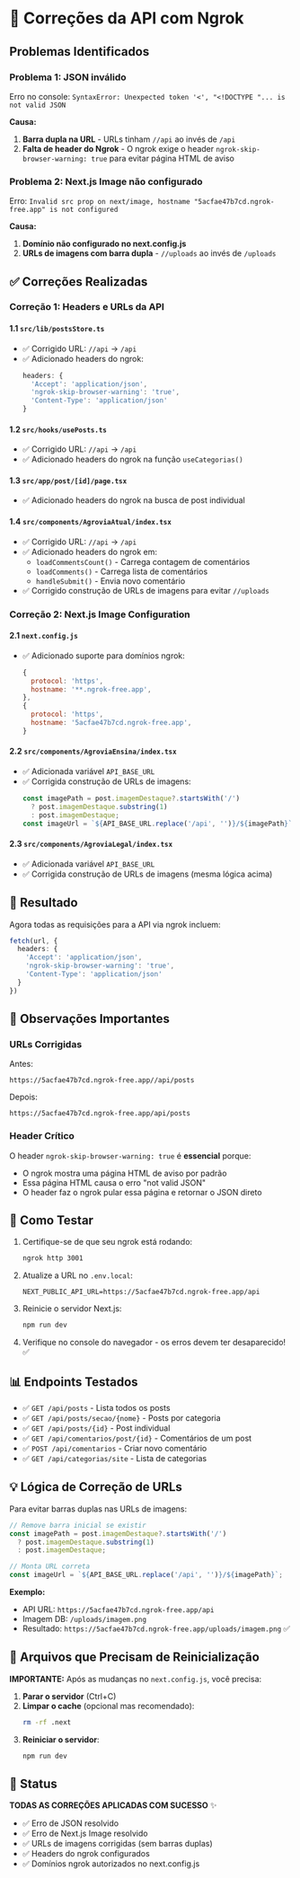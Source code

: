 # 🔧 Correções da API com Ngrok

## Problemas Identificados

### Problema 1: JSON inválido
Erro no console: `SyntaxError: Unexpected token '<', "<!DOCTYPE "... is not valid JSON`

**Causa:**
1. **Barra dupla na URL** - URLs tinham `//api` ao invés de `/api`
2. **Falta de header do Ngrok** - O ngrok exige o header `ngrok-skip-browser-warning: true` para evitar página HTML de aviso

### Problema 2: Next.js Image não configurado
Erro: `Invalid src prop on next/image, hostname "5acfae47b7cd.ngrok-free.app" is not configured`

**Causa:**
1. **Domínio não configurado no next.config.js**
2. **URLs de imagens com barra dupla** - `//uploads` ao invés de `/uploads`

## ✅ Correções Realizadas

### Correção 1: Headers e URLs da API

#### 1.1 `src/lib/postsStore.ts`
- ✅ Corrigido URL: `//api` → `/api`
- ✅ Adicionado headers do ngrok:
  ```typescript
  headers: {
    'Accept': 'application/json',
    'ngrok-skip-browser-warning': 'true',
    'Content-Type': 'application/json'
  }
  ```

#### 1.2 `src/hooks/usePosts.ts`
- ✅ Corrigido URL: `//api` → `/api`
- ✅ Adicionado headers do ngrok na função `useCategorias()`

#### 1.3 `src/app/post/[id]/page.tsx`
- ✅ Adicionado headers do ngrok na busca de post individual

#### 1.4 `src/components/AgroviaAtual/index.tsx`
- ✅ Corrigido URL: `//api` → `/api`
- ✅ Adicionado headers do ngrok em:
  - `loadCommentsCount()` - Carrega contagem de comentários
  - `loadComments()` - Carrega lista de comentários
  - `handleSubmit()` - Envia novo comentário
- ✅ Corrigido construção de URLs de imagens para evitar `//uploads`

### Correção 2: Next.js Image Configuration

#### 2.1 `next.config.js`
- ✅ Adicionado suporte para domínios ngrok:
  ```javascript
  {
    protocol: 'https',
    hostname: '**.ngrok-free.app',
  },
  {
    protocol: 'https',
    hostname: '5acfae47b7cd.ngrok-free.app',
  }
  ```

#### 2.2 `src/components/AgroviaEnsina/index.tsx`
- ✅ Adicionada variável `API_BASE_URL`
- ✅ Corrigida construção de URLs de imagens:
  ```typescript
  const imagePath = post.imagemDestaque?.startsWith('/') 
    ? post.imagemDestaque.substring(1) 
    : post.imagemDestaque;
  const imageUrl = `${API_BASE_URL.replace('/api', '')}/${imagePath}`;
  ```

#### 2.3 `src/components/AgroviaLegal/index.tsx`
- ✅ Adicionada variável `API_BASE_URL`
- ✅ Corrigida construção de URLs de imagens (mesma lógica acima)

## 🎯 Resultado

Agora todas as requisições para a API via ngrok incluem:

```typescript
fetch(url, {
  headers: {
    'Accept': 'application/json',
    'ngrok-skip-browser-warning': 'true',
    'Content-Type': 'application/json'
  }
})
```

## 📝 Observações Importantes

### URLs Corrigidas
Antes:
```
https://5acfae47b7cd.ngrok-free.app//api/posts
```

Depois:
```
https://5acfae47b7cd.ngrok-free.app/api/posts
```

### Header Crítico
O header `ngrok-skip-browser-warning: true` é **essencial** porque:
- O ngrok mostra uma página HTML de aviso por padrão
- Essa página HTML causa o erro "not valid JSON"
- O header faz o ngrok pular essa página e retornar o JSON direto

## 🔄 Como Testar

1. Certifique-se de que seu ngrok está rodando:
   ```bash
   ngrok http 3001
   ```

2. Atualize a URL no `.env.local`:
   ```env
   NEXT_PUBLIC_API_URL=https://5acfae47b7cd.ngrok-free.app/api
   ```

3. Reinicie o servidor Next.js:
   ```bash
   npm run dev
   ```

4. Verifique no console do navegador - os erros devem ter desaparecido! ✅

## 📊 Endpoints Testados

- ✅ `GET /api/posts` - Lista todos os posts
- ✅ `GET /api/posts/secao/{nome}` - Posts por categoria
- ✅ `GET /api/posts/{id}` - Post individual
- ✅ `GET /api/comentarios/post/{id}` - Comentários de um post
- ✅ `POST /api/comentarios` - Criar novo comentário
- ✅ `GET /api/categorias/site` - Lista de categorias

## 💡 Lógica de Correção de URLs

Para evitar barras duplas nas URLs de imagens:

```typescript
// Remove barra inicial se existir
const imagePath = post.imagemDestaque?.startsWith('/') 
  ? post.imagemDestaque.substring(1) 
  : post.imagemDestaque;

// Monta URL correta
const imageUrl = `${API_BASE_URL.replace('/api', '')}/${imagePath}`;
```

**Exemplo:**
- API URL: `https://5acfae47b7cd.ngrok-free.app/api`
- Imagem DB: `/uploads/imagem.png`
- Resultado: `https://5acfae47b7cd.ngrok-free.app/uploads/imagem.png` ✅

## 🔄 Arquivos que Precisam de Reinicialização

**IMPORTANTE:** Após as mudanças no `next.config.js`, você precisa:

1. **Parar o servidor** (Ctrl+C)
2. **Limpar o cache** (opcional mas recomendado):
   ```bash
   rm -rf .next
   ```
3. **Reiniciar o servidor**:
   ```bash
   npm run dev
   ```

## 🎉 Status

**TODAS AS CORREÇÕES APLICADAS COM SUCESSO** ✨

- ✅ Erro de JSON resolvido
- ✅ Erro de Next.js Image resolvido
- ✅ URLs de imagens corrigidas (sem barras duplas)
- ✅ Headers do ngrok configurados
- ✅ Domínios ngrok autorizados no next.config.js

